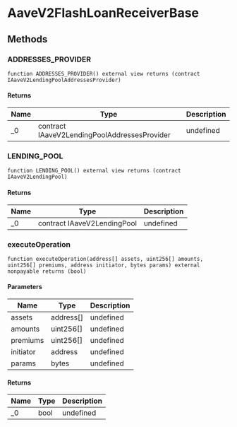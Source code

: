 # AaveV2FlashLoanReceiverBase









## Methods

### ADDRESSES_PROVIDER

```solidity
function ADDRESSES_PROVIDER() external view returns (contract IAaveV2LendingPoolAddressesProvider)
```






#### Returns

| Name | Type | Description |
|---|---|---|
| _0 | contract IAaveV2LendingPoolAddressesProvider | undefined |

### LENDING_POOL

```solidity
function LENDING_POOL() external view returns (contract IAaveV2LendingPool)
```






#### Returns

| Name | Type | Description |
|---|---|---|
| _0 | contract IAaveV2LendingPool | undefined |

### executeOperation

```solidity
function executeOperation(address[] assets, uint256[] amounts, uint256[] premiums, address initiator, bytes params) external nonpayable returns (bool)
```





#### Parameters

| Name | Type | Description |
|---|---|---|
| assets | address[] | undefined |
| amounts | uint256[] | undefined |
| premiums | uint256[] | undefined |
| initiator | address | undefined |
| params | bytes | undefined |

#### Returns

| Name | Type | Description |
|---|---|---|
| _0 | bool | undefined |




